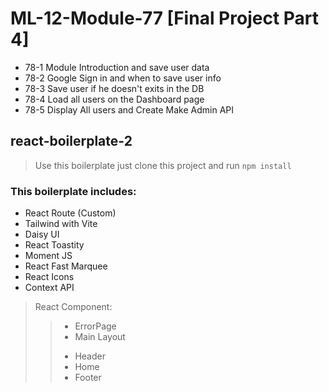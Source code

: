 # ML-12-Module-77 [Final Project Part 4]

* 78-1 Module Introduction and save user data
* 78-2 Google Sign in and when to save user info
* 78-3 Save user if he doesn't exits in the DB
* 78-4 Load all users on the Dashboard page
* 78-5 Display All users and Create Make Admin API


## react-boilerplate-2

> Use this boilerplate just clone this project and run `npm install`

### This boilerplate includes:

* React Route (Custom)
* Tailwind with Vite
* Daisy UI
* React Toastity
* Moment JS
* React Fast Marquee
* React Icons
* Context API

> React Component:
>> - ErrorPage
>> - Main Layout
>> + Header
>> + Home
>> + Footer
